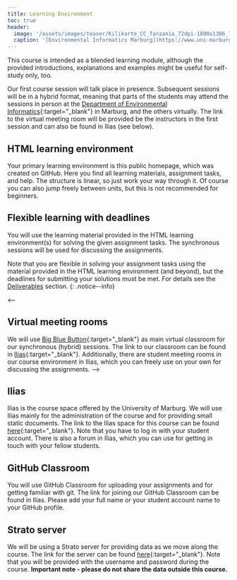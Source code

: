 ```yaml
---
title: Learning Environment
toc: true
header:
  image: '/assets/images/teaser/Kilikarte_CC_Tanzania_72dpi-1800x1386_7-1.jpg'
  caption: '[Environmental Informatics Marburg](https://www.uni-marburg.de/en/fb19/disciplines/physisch/environmentalinformatics){:target="_blank"}'
---
```


This course is intended as a blended learning module, although the provided introductions, explanations and examples might be useful for self-study only, too.
<!--more-->

Our first course session will talk place in presence. 
Subsequent sessions will be in a hybrid format, meaning that parts of the students may attend the sessions in person 
at the [Department of Environmental Informatics](https://www.uni-marburg.de/en/fb19/disciplines/physisch/environmentalinformatics){:target="_blank"} in Marburg,
and the others virtually. The link to the virtual meeting room will be provided be the instructors in the first session and can also be found in Ilias (see below).



## HTML learning environment

Your primary learning environment is this public homepage, which was created on GitHub.
Here you find all learning materials, assignment tasks, and help.
The structure is linear, so just work your way through it. 
Of course you can also jump freely between units, but this is not recommended for beginners.


## Flexible learning with deadlines

You will use the learning material provided in the HTML learning environment(s) for solving the given assignment tasks.
The synchronous sessions will be used for discussing the assignments.

Note that you are flexible in solving your assignment tasks using the material provided in the HTML learning environment (and beyond), 
but the deadlines for submitting your solutions must be met.
For details see the [Deliverables](/moer-mpg-upscaling/unit00/unit00-02_deliverables.html) section.
{: .notice--info}

<--
## Virtual meeting rooms

We will use [Big Blue Button](https://www.uni-marburg.de/en/hrz/services/web-conferences/web-conferencing-with-bigbluebutton){:target="_blank"} as main virtual classroom 
for our synchronous (hybrid) sessions.
The link to our classroom can be found in [Ilias](https://ilias.uni-marburg.de/ilias.php?ref_id=3203174&cmdClass=ilrepositorygui&cmdNode=z7&baseClass=ilrepositorygui){:target="_blank"}.
Additionally, there are student meeting rooms in our course environment in Ilias, which you can freely use on your own for discussing the assignments.
-->

## Ilias

Ilias is the course space offered by the University of Marburg. 
We will use Ilias mainly for the administration of the course and for providing small static documents.
The link to the Ilias space for this course can be found [here](https://ilias.uni-marburg.de/ilias.php?ref_id=3203174&cmdClass=ilrepositorygui&cmdNode=z7&baseClass=ilrepositorygui){:target="_blank"}.
Note that you have to log in with your student account. 
There is also a forum in Ilias, which you can use for getting in touch with your fellow students.


## GitHub Classroom

You will use GitHub Classroom for uploading your assignments and for getting familiar with git.
The link for joining our GitHub Classroom can be found in Ilias.
Please add your full name or your student account name to your GitHub profile.

## Strato server

We will be using a Strato server for providing data as we move along the course.
The link for the server can be found [here](http://85.214.102.111/kili_data/){:target="_blank"}.
Note that you will be provided with the username and password during the course. 
<b>Important note - please do not share the data outside this course.</b>
